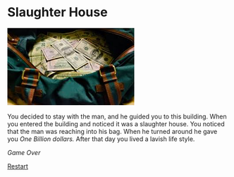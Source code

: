 # Slaughter House

![](money.jpg)

You decided to stay with the man, and he guided you to this building. When you entered the building and noticed it was a slaughter house. You noticed that the man was reaching into his bag. When he turned around he gave you *One Billion dollars.* After that day you lived a lavish life style.

*Game Over*

[Restart](../wake-up.md)
